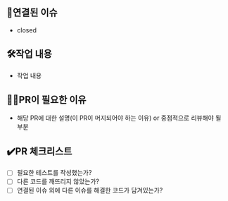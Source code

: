 ## 🔧연결된 이슈
- closed

## 🛠️작업 내용
- 작업 내용

## 🤷‍♂️PR이 필요한 이유
- 해당 PR에 대한 설명(이 PR이 머지되어야 하는 이유) or 중점적으로 리뷰해야 될 부분

## ✔️PR 체크리스트
- [ ] 필요한 테스트를 작성했는가?
- [ ] 다른 코드를 깨뜨리지 않았는가?
- [ ] 연결된 이슈 외에 다른 이슈를 해결한 코드가 담겨있는가?
